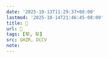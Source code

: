 ```yaml
---
date: '2025-10-13T11:29:37+08:00'
lastmod: '2025-10-14T21:46:45-08:00'
title: 󰢙
url: 󰢙
tags: [犂, 犁]
src: GHZR, DCCV
note:
---
```

